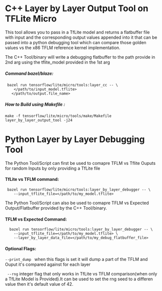 # C++ Layer by Layer Output Tool on TFLite Micro

This tool allows you to pass in a TfLite model and returns a flatbuffer file with input and the corresponding output values appended into it that can be passed into a python debugging tool which can compare those golden values vs the x86 TFLM reference kernel implementation.

The C++ Tool/binary will write a debugging flatbuffer to the path provide in 2nd arg
using the tflite_model provided in the 1st arg 

##### Command bazel/blaze:

```
 bazel run tensorflow/lite/micro/tools:layer_cc -- \
    </path/to/input_model.tflite>
   </path/to/output.file_name>
```

##### How to Build using Makefile :

```
make -f tensorflow/lite/micro/tools/make/Makefile layer_by_layer_output_tool -j24
```

# Python Layer by Layer Debugging Tool 

The Python Tool/Script can first be used to comapre TFLM vs Tflite Ouputs for random Inputs by only providing a TfLite file

#### TfLite vs TFLM command:
``` 
 bazel run tensorflow/lite/micro/tools:layer_by_layer_debugger -- \
    --input_tflite_file=</path/to/my_model.tflite>
```

The Python Tool/Script can also be used to comapre TFLM vs Expected Output/Flatbuffer provided by the C++ Tool/binary. 

#### TFLM vs Expected Command:
``` 
  bazel run tensorflow/lite/micro/tools:layer_by_layer_debugger -- \
    --input_tflite_file=</path/to/my_model.tflite> \
    --layer_by_layer_data_file=</path/to/my_debug_flatbuffer_file>
```

#### Optional Flags:
 ` --print_dump  `
when this flags is set it will dump a part of the TFLM and Ouput it's compared against for each layer

 ` --rng`
integer flag that only works in TfLite vs TFLM comparison(when only a TfLite Model is Provided).It can be used to set the rng seed to a differen value then it's default value of 42.

